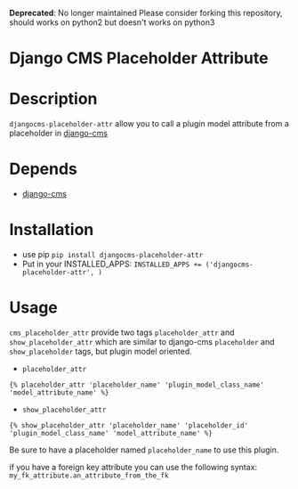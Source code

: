 **Deprecated**: No longer maintained
Please consider forking this repository, should works on python2 but doesn't works on python3

# Django CMS Placeholder Attribute

# Description

`djangocms-placeholder-attr` allow you to call a plugin model attribute from a placeholder in [django-cms](https://github.com/divio/django-cms)

# Depends

- [django-cms](https://github.com/divio/django-cms)

# Installation
* use pip `pip install djangocms-placeholder-attr`
* Put in your INSTALLED_APPS: `INSTALLED_APPS += ('djangocms-placeholder-attr', )` 


# Usage

`cms_placeholder_attr` provide two tags `placeholder_attr` and `show_placeholder_attr` which are similar to django-cms `placeholder` and `show_placeholder` tags, but plugin model oriented.

- `placeholder_attr`

```django
{% placeholder_attr 'placeholder_name' 'plugin_model_class_name' 'model_attribute_name' %}
```

- `show_placeholder_attr`

```django
{% show_placeholder_attr 'placeholder_name' 'placeholder_id' 'plugin_model_class_name' 'model_attribute_name' %}
```

Be sure to have a placeholder named `placeholder_name` to use this plugin.

if you have a foreign key attribute you can use the following syntax: `my_fk_attribute.an_attribute_from_the_fk`
